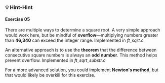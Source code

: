 ### 💡 Hint-Hint  

#### Exercise 05

There are multiple ways to determine a square root. A very simple approach would work here, but be mindful of **overflow**—multiplying numbers greater than **46,340** can exceed the integer range. Implemented in *ft_sqrt.c*  

An alternative approach is to use the **theorem** that the difference between consecutive square numbers is always an **odd number**. This method helps prevent overflow. Implemented in *ft_sqrt_substr.c*  

For a more advanced solution, you could implement **Newton's method**, but that would likely be overkill for this exercise.
